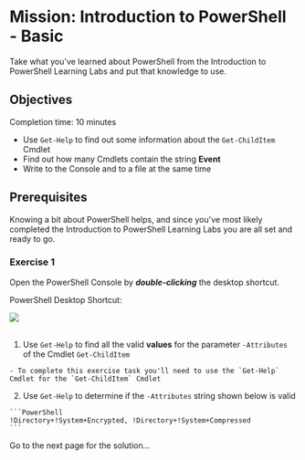 # Mission: Introduction to PowerShell - Basic

Take what you've learned about PowerShell from the Introduction to PowerShell Learning Labs and put that knowledge to use.

## Objectives

Completion time: 10 minutes

  - Use `Get-Help` to find out some information about the `Get-ChildItem` Cmdlet
  - Find out how many Cmdlets contain the string **Event**
  - Write to the Console and to a file at the same time

## Prerequisites

Knowing a bit about PowerShell helps, and since you've most likely completed the Introduction to PowerShell Learning Labs you are all set and ready to go.

### Exercise 1

Open the PowerShell Console by ***double-clicking*** the desktop shortcut.

PowerShell Desktop Shortcut:

<!--![](assets/images/image-01.jpg)<br/><br/>-->

![](/posts/files/dne-dcip-introduction-to-powershell-mission-01-v01/assets/images/image-01.jpg)<br/><br/>

  1. Use `Get-Help` to find all the valid **values** for the parameter `-Attributes` of the Cmdlet `Get-ChildItem`

    - To complete this exercise task you'll need to use the `Get-Help` Cmdlet for the `Get-ChildItem` Cmdlet

  2. Use `Get-Help` to determine if the `-Attributes` string shown below is valid

    ```PowerShell
    !Directory+!System+Encrypted, !Directory+!System+Compressed
    ```

Go to the next page for the solution...
